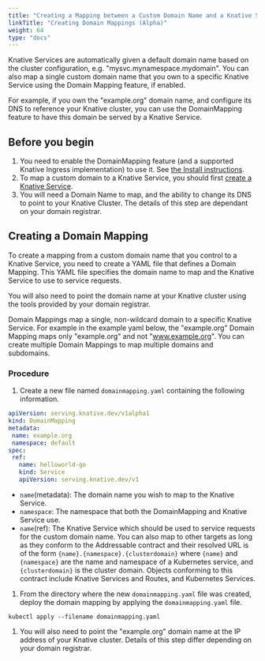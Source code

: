 ```yaml
---
title: "Creating a Mapping between a Custom Domain Name and a Knative Service (Alpha)"
linkTitle: "Creating Domain Mappings (Alpha)"
weight: 64
type: "docs"
---
```


Knative Services are automatically given a default domain name based on the
cluster configuration, e.g. "mysvc.mynamespace.mydomain". You can also map a
single custom domain name that you own to a specific Knative Service using the
Domain Mapping feature, if enabled.

For example, if you own the "example.org" domain name, and configure its DNS
to reference your Knative cluster, you can use the DomainMapping feature to
have this domain be served by a Knative Service.

## Before you begin

1. You need to enable the DomainMapping feature (and a supported Knative
   Ingress implementation) to use it. See [the Install instructions](../install/any-kubernetes-cluster/#optional-serving-extensions).
1. To map a custom domain to a Knative Service, you should first [create a Knative
Service](https://knative.dev/docs/serving/creating-services/).
1. You will need a Domain Name to map, and the ability to change its DNS to
   point to your Knative Cluster. The details of this step are dependant on
   your domain registrar.

## Creating a Domain Mapping

To create a mapping from a custom domain name that you control to a Knative
Service, you need to create a YAML file that defines a Domain Mapping. This
YAML file specifies the domain name to map and the Knative Service to use to
service requests.

You will also need to point the domain name at your Knative cluster using the
tools provided by your domain registrar.

Domain Mappings map a single, non-wildcard domain to a specific Knative
Service. For example in the example yaml below, the "example.org" Domain
Mapping maps only "example.org" and not "www.example.org". You can create
multiple Domain Mappings to map multiple domains and subdomains.

### Procedure

1. Create a new file named `domainmapping.yaml` containing the following information.
  ```yaml
  apiVersion: serving.knative.dev/v1alpha1
  kind: DomainMapping
  metadata:
   name: example.org
   namespace: default
  spec:
   ref:
     name: helloworld-go
     kind: Service
     apiVersion: serving.knative.dev/v1
  ```
  * `name`(metadata): The domain name you wish to map to the Knative Service.
  * `namespace`: The namespace that both the DomainMapping and Knative Service use.
  * `name`(ref): The Knative Service which should be used to service requests
    for the custom domain name. You can also map to other targets as long as
    they conform to the Addressable contract and their resolved URL is of the
    form `{name}.{namespace}.{clusterdomain}` where `{name}` and `{namespace}`
    are the name and namespace of a Kubernetes service, and `{clusterdomain}`
    is the cluster domain. Objects conforming to this contract include Knative
    Services and Routes, and Kubernetes Services.

1. From the directory where the new `domainmapping.yaml` file was created,
   deploy the domain mapping by applying the `domainmapping.yaml` file.
 ```
 kubectl apply --filename domainmapping.yaml
 ```

1. You will also need to point the "example.org" domain name at the IP
   address of your Knative cluster. Details of this step differ depending on
   your domain registrar.
